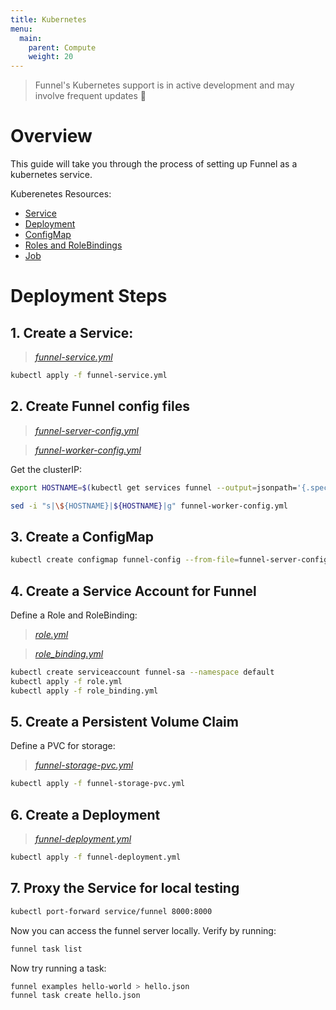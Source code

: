 ```yaml
---
title: Kubernetes
menu:
  main:
    parent: Compute
    weight: 20
---
```


> Funnel's Kubernetes support is in active development and may involve frequent updates 🚧

# Overview

This guide will take you through the process of setting up Funnel as a kubernetes service.

Kuberenetes Resources:
- [Service](https://kubernetes.io/docs/concepts/services-networking/service/)
- [Deployment](https://kubernetes.io/docs/concepts/workloads/controllers/deployment/)
- [ConfigMap](https://kubernetes.io/docs/tasks/configure-pod-container/configure-pod-configmap/)
- [Roles and RoleBindings](https://kubernetes.io/docs/reference/access-authn-authz/rbac/#default-roles-and-role-bindings)
- [Job](https://kubernetes.io/docs/concepts/workloads/controllers/jobs-run-to-completion/)

# Deployment Steps

## 1. Create a Service:

> *[funnel-service.yml](https://github.com/ohsu-comp-bio/funnel/blob/develop/deployments/kubernetes/funnel-service.yml)*

```sh
kubectl apply -f funnel-service.yml
```

## 2. Create Funnel config files

> *[funnel-server-config.yml](https://github.com/ohsu-comp-bio/funnel/blob/develop/deployments/kubernetes/funnel-server-config.yml)*

> *[funnel-worker-config.yml](https://github.com/ohsu-comp-bio/funnel/blob/develop/deployments/kubernetes/funnel-worker-config.yml)*

Get the clusterIP:

```sh
export HOSTNAME=$(kubectl get services funnel --output=jsonpath='{.spec.clusterIP}')

sed -i "s|\${HOSTNAME}|${HOSTNAME}|g" funnel-worker-config.yml
```

## 3. Create a ConfigMap

```sh
kubectl create configmap funnel-config --from-file=funnel-server-config.yml --from-file=funnel-worker-config.yml
```

## 4. Create a Service Account for Funnel

Define a Role and RoleBinding:

> *[role.yml](https://github.com/ohsu-comp-bio/funnel/blob/develop/deployments/kubernetes/role.yml)*

> *[role_binding.yml](https://github.com/ohsu-comp-bio/funnel/blob/develop/deployments/kubernetes/role_binding.yml)*

```sh
kubectl create serviceaccount funnel-sa --namespace default
kubectl apply -f role.yml
kubectl apply -f role_binding.yml
```

## 5. Create a Persistent Volume Claim

Define a PVC for storage:

> *[funnel-storage-pvc.yml](https://github.com/ohsu-comp-bio/funnel/blob/develop/deployments/kubernetes/funnel-storage-pvc.yml)*

```sh
kubectl apply -f funnel-storage-pvc.yml
```

## 6. Create a Deployment

> *[funnel-deployment.yml](https://github.com/ohsu-comp-bio/funnel/blob/develop/deployments/kubernetes/funnel-deployment.yml)*

```sh
kubectl apply -f funnel-deployment.yml
```

## 7. Proxy the Service for local testing

```sh
kubectl port-forward service/funnel 8000:8000
```

Now you can access the funnel server locally. Verify by running:

```sh
funnel task list
```

Now try running a task:

```sh
funnel examples hello-world > hello.json
funnel task create hello.json
```
